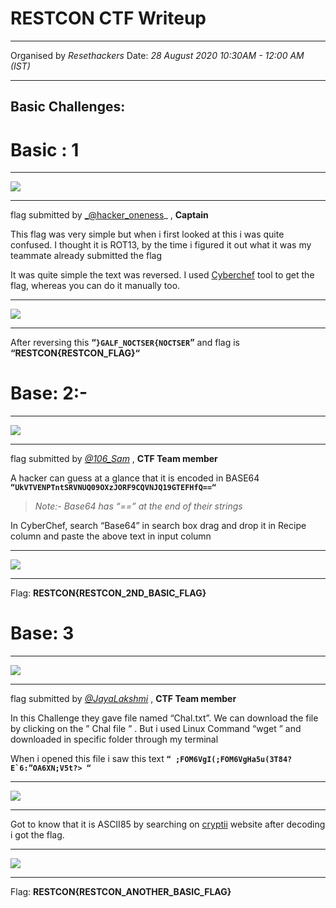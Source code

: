 # RESTCON CTF Writeup
---
Organised by _Resethackers_ 
Date: _28 August 2020 10:30AM - 12:00 AM (IST)_
***
## Basic Challenges:

# Basic : 1
---
![](https://samaritan106.files.wordpress.com/2020/08/cb964-1fqwawqxwejkmhpqg9enqxw.png)
***
flag submitted by [_@hacker_oneness](https://www.instagram.com/hack3r_oneness/)_ , **Captain**

This flag was very simple but when i first looked at this i was quite confused. I thought it is ROT13, by the time i figured it out what it was my teammate already submitted the flag

It was quite simple the text was reversed. I used [Cyberchef](http://icyberchef.com/) tool to get the flag, whereas you can do it manually too.

---
![](https://samaritan106.files.wordpress.com/2020/08/base.png?w=1024)
***
After reversing this **“`}GALF_NOCTSER{NOCTSER`”** and flag is **“RESTCON{RESTCON_FLAG}“**

# Base: 2:-
---
![](https://samaritan106.files.wordpress.com/2020/08/1.png)
***
flag submitted by [_@106_Sam_](https://www.instagram.com/106_sam/) , **CTF Team member** 

A hacker can guess at a glance that it is encoded in BASE64 **`“UkVTVENPTntSRVNUQ09OXzJORF9CQVNJQ19GTEFHfQ==“`**

> _Note:- Base64 has “==” at the end of their strings_

In CyberChef, search “Base64” in search box drag and drop it in Recipe column and paste the above text in input column 

---
![](https://samaritan106.files.wordpress.com/2020/08/2.png?w=1024)
***

Flag: **RESTCON{RESTCON_2ND_BASIC_FLAG}**

# Base: 3
---
![](https://samaritan106.files.wordpress.com/2020/08/1-1.png)
***
flag submitted by [_@JayaLakshmi_](https://www.instagram.com/jayalakshmi7599/) , **CTF Team member**

In this Challenge they gave file named “Chal.txt”. We can download the file by clicking on the ” Chal file ” . But i used Linux Command “wget <file-URL>” and downloaded in specific folder through my terminal 
  
When i opened this file i saw this text **```“ ;FOM6VgI(;FOM6VgHa5u(3T84?E`6:”OA6XN;V5t?> “```**

---
![](https://samaritan106.files.wordpress.com/2020/08/2-1.png)
***
Got to know that it is ASCII85 by searching on [cryptii](https://cryptii.com/) website after decoding i got the flag.

---
![](https://samaritan106.files.wordpress.com/2020/08/3.png?w=1024)
***
Flag: **RESTCON{RESTCON_ANOTHER_BASIC_FLAG}**
